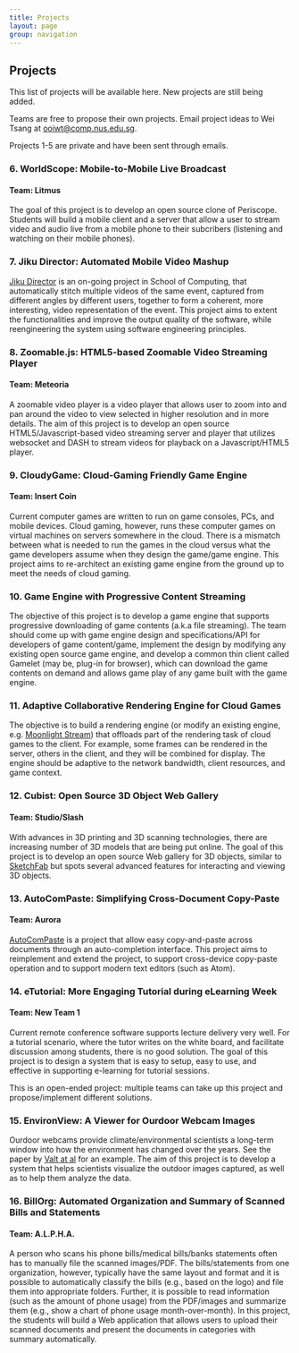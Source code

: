 ```yaml
---
title: Projects
layout: page
group: navigation
---
```


## Projects

This list of projects will be available here.  New projects are still being added.  

Teams are free to propose their own projects.  Email project ideas to Wei Tsang at ooiwt@comp.nus.edu.sg.

Projects 1-5 are private and have been sent through emails.

### 6. WorldScope: Mobile-to-Mobile Live Broadcast 

#### Team: Litmus

The goal of this project is to develop an open source clone of Periscope.  Students will build a mobile client and a server that allow a user to stream video and audio live from a mobile phone to their subcribers (listening and watching on their mobile phones).

### 7. Jiku Director: Automated Mobile Video Mashup

[Jiku Director](http://liubei.ddns.comp.nus.edu.sg/jiku/jiku-director.html) is an on-going project in School of Computing, that automatically stitch multiple videos of the same event, captured from different angles by different users, together to form a coherent, more interesting, video representation of the event.  This project aims to extent the functionalities and improve the output quality of the software, while reengineering the system using software engineering principles.

### 8. Zoomable.js: HTML5-based Zoomable Video Streaming Player

#### Team: Meteoria

A zoomable video player is a video player that allows user to zoom into and pan around the video to view selected in higher resolution and in more details.  The aim of this project is to develop an open source HTML5/Javascript-based video streaming server and player that utilizes websocket and DASH to stream videos for playback on a Javascript/HTML5 player.

### 9. CloudyGame: Cloud-Gaming Friendly Game Engine

#### Team: Insert Coin

Current computer games are written to run on game consoles, PCs, and mobile devices.  Cloud gaming, however, runs these computer games on virtual machines on servers somewhere in the cloud.  There is a mismatch between what is needed to run the games in the cloud versus what the game developers assume when they design the game/game engine.  This project aims to re-architect an existing game engine from the ground up to meet the needs of cloud gaming.


### 10. Game Engine with Progressive Content Streaming

The objective of this project is to develop a game engine that supports progressive downloading of game contents (a.k.a file streaming). The team should come up with game engine design and specifications/API for developers of game content/game, implement the design by modifying any existing open source game engine, and develop a common thin client called Gamelet (may be, plug-in for browser), which can download the game contents on demand and allows game play of any game built with the game engine. 
 
### 11. Adaptive Collaborative Rendering Engine for Cloud Games

The objective is to build a rendering engine (or modify an existing engine, e.g. [Moonlight Stream](https://github.com/moonlight-stream)) that offloads part of the rendering task of cloud games to the client.  For example, some frames can be rendered in the server, others in the client, and they will be combined for display.  The engine should be adaptive to the network bandwidth, client resources, and game context. 

### 12. Cubist: Open Source 3D Object Web Gallery

#### Team: Studio/Slash

With advances in 3D printing and 3D scanning technologies, there are increasing number of 3D models that are being put online.  The goal of this project is to develop an open source Web gallery for 3D objects, similar to [SketchFab](www.sketchfab.com) but spots several advanced features for interacting and viewing 3D objects.

### 13. AutoComPaste: Simplifying Cross-Document Copy-Paste

#### Team: Aurora

[AutoComPaste](http://autocompaste.github.io/AutoComPaste/) is a project that allow easy copy-and-paste across documents through an auto-completion interface.  This project aims to reimplement and extend the project, to support cross-device copy-paste operation and to support modern text editors (such as Atom).

### 14. eTutorial: More Engaging Tutorial during eLearning Week

#### Team: New Team 1

Current remote conference software supports lecture delivery very well.  For a tutorial scenario, where the tutor writes on the white board, and facilitate discussion among students, there is no good solution.  The goal of this project is to design a system that is easy to setup, easy to use, and effective in supporting e-learning for tutorial sessions.  

This is an open-ended project: multiple teams can take up this project and propose/implement different solutions.

### 15. EnvironView: A Viewer for Ourdoor Webcam Images

Ourdoor webcams provide climate/environmental scientists a long-term window into how the environment has changed over the years.  See the paper by [Valt at al](http://arc.lib.montana.edu/snow-science/objects/ISSW13_paper_P2-16.pdf) for an example.  The aim of this project is to develop a system that helps scientists visualize the outdoor images captured, as well as to help them analyze the data.

### 16. BillOrg: Automated Organization and Summary of Scanned Bills and Statements

#### Team: A.L.P.H.A.

A person who scans his phone bills/medical bills/banks statements often has to manually file the scanned images/PDF.  The bills/statements from one organization, however, typically have the same layout and format and it is possible to automatically classify the bills (e.g., based on the logo) and file them into appropriate folders.  Further, it is possible to read information (such as the amount of phone usage) from the PDF/images and summarize them (e.g., show a chart of phone usage month-over-month).  In this project, the students will build a Web application that allows users to upload their scanned documents and present the documents in categories with summary automatically.
